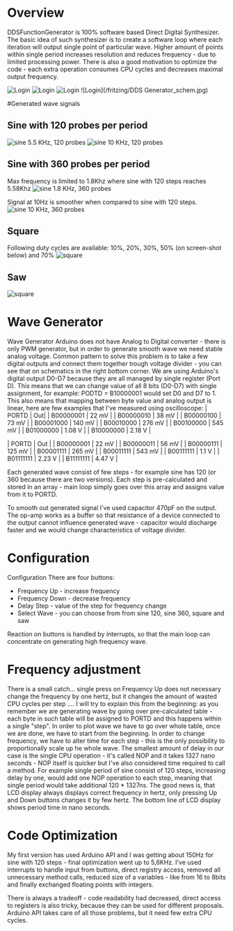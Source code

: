 # Overview
DDSFunctionGenerator is 100% software based Direct Digital Synthesizer.
The basic idea of such synthesizer is to create a software loop where each iteration will output single point of particular wave. Higher amount of points within single period increases resolution and reduces frequency - due to limited processing power.
There is also a good motivation to optimize the code - each extra operation consumes CPU cycles and decreases maximal output frequency.

![Login](/doc/dev1.jpg)
![Login](/doc/dev2.jpg)
![Login](/doc/dev3.jpg)
![Login](/fritzing/DDS Generator_schem.jpg)

#Generated wave signals
## Sine with 120 probes per period
![sine 5.5 KHz, 120 probes](/doc/wave_sine__120_5.5KHz.jpg)
![sine 10 KHz, 120 probes](/doc/wave_sine__120_10Hz.jpg)

## Sine with 360 probes per period
Max frequency is limited to 1.8Khz where sine with 120 steps reaches 5.58Khz
![sine 1.8 KHz, 360 probes](/doc/wave_sine__360_1.8KHz.jpg)

Signal at 10Hz is smoother when compared to sine with 120 steps.
![sine 10 KHz, 360 probes](/doc/wave_sine__360_10Hz.jpg)
 
## Square
Following duty cycles are available: 10%, 20%, 30%, 50% (on screen-shot below) and 70%
![square ](/doc/wave_square.jpg)
 
## Saw
![square ](/doc/saw.jpg) 

# Wave Generator
 Wave Generator
Arduino does not have Analog to Digital converter - there is only PWM generator, but in order to generate smooth wave we need stable analog voltage. Common pattern to solve this problem is to take a few digital outputs and connect them together trough voltage divider - you can see that on schematics in the right bottom corner. We are using Arduino's digital output D0-D7 because they are all managed by single register (Port D). This means that we can change value of all 8 bits (D0-D7) with single assignment, for example: PODTD = B10000001 would set D0 and D7 to 1. This also means that mapping between byte value and analog output is linear, here are few examples that I've measured using oscilloscope:
| PORTD | Out|
| B00000001 | 22 mV |
| B00000010 | 38 mV |
| B00000100 | 73 mV |
| B00001000 | 140 mV |
| B00010000 | 276 mV |
| B00100000 | 545 mV |
| B01000000 | 1.08 V |
| B10000000 | 2.18 V |

| PORTD | Out |
| B00000001 | 22 mV |
| B00000011 | 56 mV |
| B00000111 | 125 mV |
| B00001111 | 265 mV |
| B00011111 | 543 mV |
| B00111111 | 1.1 V |
| B01111111 | 2.23 V |
| B11111111 | 4.47 V |

Each generated wave consist of few steps - for example sine has 120 (or 360 because there are two versions). Each step is pre-calculated and stored in an array - main loop simply goes over this array and assigns value from it to PORTD.

To smooth out generated signal I've used capacitor 470pF on the output. The op-amp works as a buffer so that resistance of a device connected to the output cannot influence generated wave - capacitor would discharge faster and we would change characteristics of voltage divider.

# Configuration
 Configuration
There are four buttons:
* Frequency Up - increase frequency
* Frequency Down - decrease frequency
* Delay Step - value of the step for frequency change
* Select Wave -  you can choose from from sine 120, sine 360, square and saw

Reaction on buttons is handled by interrupts, so that the main loop can concentrate on generating high frequency wave.

# Frequency adjustment
There is a small catch... single press on Frequency Up does not necessary change the frequency by one hertz, but it changes the amount of wasted CPU cycles per step .... I will try to explain this from the beginning:
as you remember we are generating wave by going over pre-calculated table - each byte in such table will be assigned to PORTD and this happens within a single "step". In order to plot wave we have to go over whole table, once we are done, we have to start from the beginning. In order to change frequency, we have to alter time for each step - this is the only possibility to proportionally scale up he whole wave. The smallest amount of delay in our case is the single CPU operation - it's called NOP and it takes 1327 nano seconds - NOP itself is quicker but I've also considered time required to call a method.
For example single period of sine consist of 120 steps, increasing delay by one, would add one NOP operation to each step, meaning that single period would take additional 120 * 1327ns.
The good news is, that LCD display always displays correct frequency in hertz, only pressing Up and Down buttons changes it by few hertz. The bottom line of LCD display shows period time in nano seconds.

# Code Optimization
My first version has used Arduino API and I was getting about 150Hz for sine with 120 steps - final optimization went up to 5,6KHz. I've used interrupts to handle input from buttons,  direct registry access, removed all unnecessary method calls, reduced size of a variables  - like from 16 to 8bits and finally exchanged floating points with integers.

There is always a tradeoff - code readability had decreased, direct access to  registers is also tricky, because they can be used for different proposals. Arduino API takes care of all those problems, but it need few extra CPU cycles.
